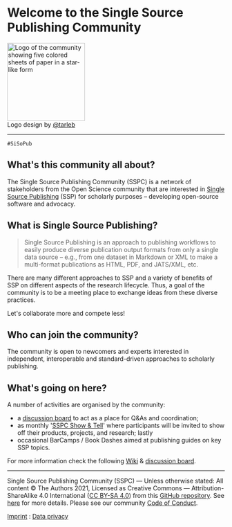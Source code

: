 # Welcome to the Single Source Publishing Community

<figure style="margin: 0">
  <img src="https://raw.githubusercontent.com/singlesourcepub/community/main/ssp-community-logo.png" alt="Logo of the community showing five colored sheets of paper in a star-like form" style="width: 180px">
  <figcaption>Logo design by <a href="https://github.com/tarleb/">@tarleb</a></figcaption>
</figure>

---

`#SiSoPub`

## What's this community all about?

The Single Source Publishing Community (SSPC) is a network of stakeholders from the Open Science community that are interested in [Single Source Publishing](https://en.wikipedia.org/wiki/Single-source_publishing) (SSP) for scholarly purposes – developing open-source software and advocacy.

## What is Single Source Publishing?

> Single Source Publishing is an approach to publishing workflows to easily produce diverse publication output formats from only a single data source – e.g., from one dataset in Markdown or XML to make a multi-format publications as HTML, PDF, and JATS/XML, etc.

There are many different approaches to SSP and a variety of benefits of SSP on different aspects of the research lifecycle. Thus, a goal of the community is to be a meeting place to exchange ideas from these diverse practices.

Let's collaborate more and compete less!

## Who can join the community?

The community is open to newcomers and experts interested in independent, interoperable and standard-driven approaches to scholarly publishing.

## What's going on here?

A number of activities are organised by the community:

 - a [discussion board](https://github.com/singlesourcepub/community/discussions) to act as a place for Q&As and coordination;
 - as monthly '[SSPC Show & Tell](https://github.com/singlesourcepub/community/wiki/SSPC-Show-&-Tell)' where participants will be invited to show off their products, projects, and research; lastly
 - occasional BarCamps / Book Dashes aimed at publishing guides on key SSP topics.

For more information check the following [Wiki](https://github.com/singlesourcepub/community/wiki) & [discussion board](https://github.com/singlesourcepub/community/discussions).

---
Single Source Publishing Community (SSPC) — Unless otherwise stated: All content © The Authors 2021, Licensed as Creative Commons — Attribution-ShareAlike 4.0 International ([CC BY-SA 4.0](https://creativecommons.org/licenses/by-sa/4.0/deed.ast)) from this [GitHub repository](https://github.com/singlesourcepub/community). See [here](https://github.com/singlesourcepub/community/wiki/Terms-and-Conditions) for more details. Please see our community [Code of Conduct](Code-of-Conduct).

[Imprint](docs/imprint.md) : [Data privacy](https://docs.github.com/en/github/site-policy/github-privacy-statement)
